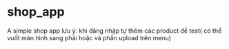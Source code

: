 # shop_app

A simple shop app
lưu ý: khi đăng nhập tự thêm các product để test( có thể vuốt màn hình sang phải hoặc và phần upload trên menu)
